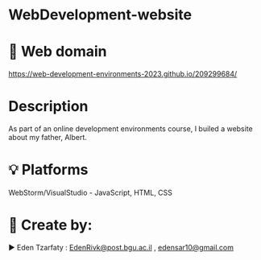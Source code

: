 # WebDevelopment-website

# 📡 Web domain

https://web-development-environments-2023.github.io/209299684/


# Description
As part of an online development environments course, I builed a website about my father, Albert.

# 💡 Platforms
WebStorm/VisualStudio - JavaScript, HTML, CSS


# 📎 Create by:

▶️ Eden Tzarfaty : EdenRivk@post.bgu.ac.il , edensar10@gmail.com



